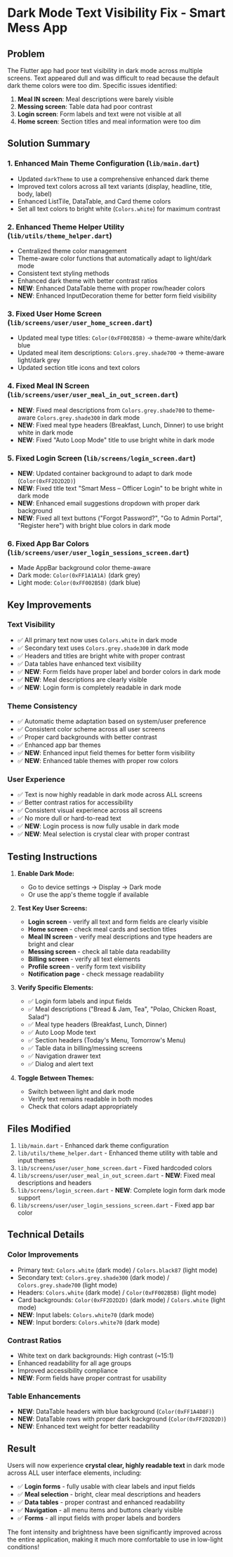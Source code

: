 # Dark Mode Text Visibility Fix - Smart Mess App

## Problem
The Flutter app had poor text visibility in dark mode across multiple screens. Text appeared dull and was difficult to read because the default dark theme colors were too dim. Specific issues identified:

1. **Meal IN screen**: Meal descriptions were barely visible
2. **Messing screen**: Table data had poor contrast
3. **Login screen**: Form labels and text were not visible at all
4. **Home screen**: Section titles and meal information were too dim

## Solution Summary

### 1. Enhanced Main Theme Configuration (`lib/main.dart`)
- Updated `darkTheme` to use a comprehensive enhanced dark theme
- Improved text colors across all text variants (display, headline, title, body, label)
- Enhanced ListTile, DataTable, and Card theme colors
- Set all text colors to bright white (`Colors.white`) for maximum contrast

### 2. Enhanced Theme Helper Utility (`lib/utils/theme_helper.dart`)
- Centralized theme color management
- Theme-aware color functions that automatically adapt to light/dark mode
- Consistent text styling methods
- Enhanced dark theme with better contrast ratios
- **NEW**: Enhanced DataTable theme with proper row/header colors
- **NEW**: Enhanced InputDecoration theme for better form field visibility

### 3. Fixed User Home Screen (`lib/screens/user/user_home_screen.dart`)
- Updated meal type titles: `Color(0xFF002B5B)` → theme-aware white/dark blue
- Updated meal item descriptions: `Colors.grey.shade700` → theme-aware light/dark grey
- Updated section title icons and text colors

### 4. Fixed Meal IN Screen (`lib/screens/user/user_meal_in_out_screen.dart`)
- **NEW**: Fixed meal descriptions from `Colors.grey.shade700` to theme-aware `Colors.grey.shade300` in dark mode
- **NEW**: Fixed meal type headers (Breakfast, Lunch, Dinner) to use bright white in dark mode
- **NEW**: Fixed "Auto Loop Mode" title to use bright white in dark mode

### 5. Fixed Login Screen (`lib/screens/login_screen.dart`)
- **NEW**: Updated container background to adapt to dark mode (`Color(0xFF2D2D2D)`)
- **NEW**: Fixed title text "Smart Mess – Officer Login" to be bright white in dark mode
- **NEW**: Enhanced email suggestions dropdown with proper dark background
- **NEW**: Fixed all text buttons ("Forgot Password?", "Go to Admin Portal", "Register here") with bright blue colors in dark mode

### 6. Fixed App Bar Colors (`lib/screens/user/user_login_sessions_screen.dart`)
- Made AppBar background color theme-aware
- Dark mode: `Color(0xFF1A1A1A)` (dark grey)
- Light mode: `Color(0xFF002B5B)` (dark blue)

## Key Improvements

### Text Visibility
- ✅ All primary text now uses `Colors.white` in dark mode
- ✅ Secondary text uses `Colors.grey.shade300` in dark mode
- ✅ Headers and titles are bright white with proper contrast
- ✅ Data tables have enhanced text visibility
- ✅ **NEW**: Form fields have proper label and border colors in dark mode
- ✅ **NEW**: Meal descriptions are clearly visible
- ✅ **NEW**: Login form is completely readable in dark mode

### Theme Consistency
- ✅ Automatic theme adaptation based on system/user preference
- ✅ Consistent color scheme across all user screens
- ✅ Proper card backgrounds with better contrast
- ✅ Enhanced app bar themes
- ✅ **NEW**: Enhanced input field themes for better form visibility
- ✅ **NEW**: Enhanced table themes with proper row colors

### User Experience
- ✅ Text is now highly readable in dark mode across ALL screens
- ✅ Better contrast ratios for accessibility
- ✅ Consistent visual experience across all screens
- ✅ No more dull or hard-to-read text
- ✅ **NEW**: Login process is now fully usable in dark mode
- ✅ **NEW**: Meal selection is crystal clear with proper contrast

## Testing Instructions

1. **Enable Dark Mode:**
   - Go to device settings → Display → Dark mode
   - Or use the app's theme toggle if available

2. **Test Key User Screens:**
   - **Login screen** - verify all text and form fields are clearly visible
   - **Home screen** - check meal cards and section titles
   - **Meal IN screen** - verify meal descriptions and type headers are bright and clear
   - **Messing screen** - check all table data readability
   - **Billing screen** - verify all text elements
   - **Profile screen** - verify form text visibility
   - **Notification page** - check message readability

3. **Verify Specific Elements:**
   - ✅ Login form labels and input fields
   - ✅ Meal descriptions ("Bread & Jam, Tea", "Polao, Chicken Roast, Salad")
   - ✅ Meal type headers (Breakfast, Lunch, Dinner)
   - ✅ Auto Loop Mode text
   - ✅ Section headers (Today's Menu, Tomorrow's Menu)
   - ✅ Table data in billing/messing screens
   - ✅ Navigation drawer text
   - ✅ Dialog and alert text

4. **Toggle Between Themes:**
   - Switch between light and dark mode
   - Verify text remains readable in both modes
   - Check that colors adapt appropriately

## Files Modified

1. `lib/main.dart` - Enhanced dark theme configuration
2. `lib/utils/theme_helper.dart` - Enhanced theme utility with table and input themes
3. `lib/screens/user/user_home_screen.dart` - Fixed hardcoded colors
4. `lib/screens/user/user_meal_in_out_screen.dart` - **NEW**: Fixed meal descriptions and headers
5. `lib/screens/login_screen.dart` - **NEW**: Complete login form dark mode support
6. `lib/screens/user/user_login_sessions_screen.dart` - Fixed app bar color

## Technical Details

### Color Improvements
- Primary text: `Colors.white` (dark mode) / `Colors.black87` (light mode)
- Secondary text: `Colors.grey.shade300` (dark mode) / `Colors.grey.shade700` (light mode)
- Headers: `Colors.white` (dark mode) / `Color(0xFF002B5B)` (light mode)
- Card backgrounds: `Color(0xFF2D2D2D)` (dark mode) / `Colors.white` (light mode)
- **NEW**: Input labels: `Colors.white70` (dark mode)
- **NEW**: Input borders: `Colors.white70` (dark mode)

### Contrast Ratios
- White text on dark backgrounds: High contrast (~15:1)
- Enhanced readability for all age groups
- Improved accessibility compliance
- **NEW**: Form fields have proper contrast for usability

### Table Enhancements
- **NEW**: DataTable headers with blue background (`Color(0xFF1A4D8F)`)
- **NEW**: DataTable rows with proper dark background (`Color(0xFF2D2D2D)`)
- **NEW**: Enhanced text weight for better readability

## Result
Users will now experience **crystal clear, highly readable text** in dark mode across ALL user interface elements, including:

- ✅ **Login forms** - fully usable with clear labels and input fields
- ✅ **Meal selection** - bright, clear meal descriptions and headers
- ✅ **Data tables** - proper contrast and enhanced readability
- ✅ **Navigation** - all menu items and buttons clearly visible
- ✅ **Forms** - all input fields with proper labels and borders

The font intensity and brightness have been significantly improved across the entire application, making it much more comfortable to use in low-light conditions!
